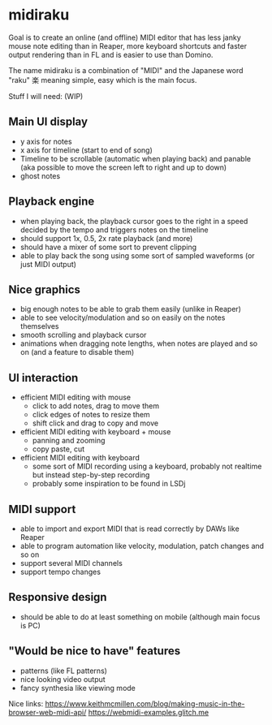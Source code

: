 # midiraku

Goal is to create an online (and offline) MIDI editor that has less janky mouse note editing than in Reaper, more keyboard shortcuts and faster output rendering than in FL and is easier to use than Domino.

The name midiraku is a combination of "MIDI" and the Japanese word "raku" 楽 meaning simple, easy which is the main focus.

Stuff I will need: (WIP)

## Main UI display
- y axis for notes
- x axis for timeline (start to end of song)
- Timeline to be scrollable (automatic when playing back) and panable (aka possible to move the screen left to right and up to down)
- ghost notes

## Playback engine
- when playing back, the playback cursor goes to the right in a speed decided by the tempo and triggers notes on the timeline
- should support 1x, 0.5, 2x rate playback (and more)
- should have a mixer of some sort to prevent clipping
- able to play back the song using some sort of sampled waveforms (or just MIDI output)

## Nice graphics
- big enough notes to be able to grab them easily (unlike in Reaper)
- able to see velocity/modulation and so on easily on the notes themselves
- smooth scrolling and playback cursor
- animations when dragging note lengths, when notes are played and so on (and a feature to disable them)

## UI interaction
- efficient MIDI editing with mouse
  - click to add notes, drag to move them
  - click edges of notes to resize them
  - shift click and drag to copy and move
- efficient MIDI editing with keyboard + mouse
  - panning and zooming
  - copy paste, cut
- efficient MIDI editing with keyboard
  - some sort of MIDI recording using a keyboard, probably not realtime but instead step-by-step recording
  - probably some inspiration to be found in LSDj

## MIDI support
- able to import and export MIDI that is read correctly by DAWs like Reaper
- able to program automation like velocity, modulation, patch changes and so on
- support several MIDI channels
- support tempo changes

## Responsive design
- should be able to do at least something on mobile (although main focus is PC)

## "Would be nice to have" features
- patterns (like FL patterns)
- nice looking video output
- fancy synthesia like viewing mode

Nice links:
https://www.keithmcmillen.com/blog/making-music-in-the-browser-web-midi-api/
https://webmidi-examples.glitch.me
